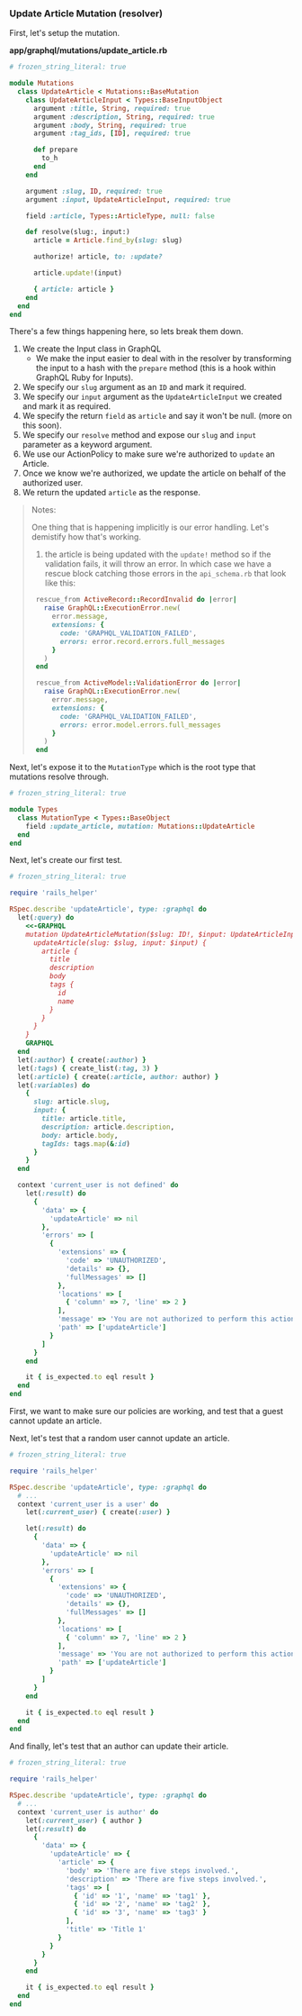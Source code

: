 ### Update Article Mutation (resolver)

First, let's setup the mutation.

**app/graphql/mutations/update_article.rb**

```rb
# frozen_string_literal: true

module Mutations
  class UpdateArticle < Mutations::BaseMutation
    class UpdateArticleInput < Types::BaseInputObject
      argument :title, String, required: true
      argument :description, String, required: true
      argument :body, String, required: true
      argument :tag_ids, [ID], required: true

      def prepare
        to_h
      end
    end

    argument :slug, ID, required: true
    argument :input, UpdateArticleInput, required: true

    field :article, Types::ArticleType, null: false

    def resolve(slug:, input:)
      article = Article.find_by(slug: slug)

      authorize! article, to: :update?

      article.update!(input)

      { article: article }
    end
  end
end
```

There's a few things happening here, so lets break them down.

1. We create the Input class in GraphQL
   - We make the input easier to deal with in the resolver by transforming the input to a hash with the `prepare` method (this is a hook within GraphQL Ruby for Inputs).
2. We specify our `slug` argument as an `ID` and mark it required.
3. We specify our `input` argument as the `UpdateArticleInput` we created and mark it as required.
4. We specify the return `field` as `article` and say it won't be null. (more on this soon).
5. We specify our `resolve` method and expose our `slug` and `input` parameter as a keyword argument.
6. We use our ActionPolicy to make sure we're authorized to `update` an Article.
7. Once we know we're authorized, we update the article on behalf of the authorized user.
8. We return the updated `article` as the response.

> Notes:
>
> One thing that is happening implicitly is our error handling. Let's demistify how that's working.
>
> 1. the article is being updated with the `update!` method so if the validation fails, it will throw an error. In which case we have a rescue block catching those errors in the `api_schema.rb` that look like this:
>
> ```rb
>  rescue_from ActiveRecord::RecordInvalid do |error|
>    raise GraphQL::ExecutionError.new(
>      error.message,
>      extensions: {
>        code: 'GRAPHQL_VALIDATION_FAILED',
>        errors: error.record.errors.full_messages
>      }
>    )
>  end
>
>  rescue_from ActiveModel::ValidationError do |error|
>    raise GraphQL::ExecutionError.new(
>      error.message,
>      extensions: {
>        code: 'GRAPHQL_VALIDATION_FAILED',
>        errors: error.model.errors.full_messages
>      }
>    )
>  end
> ```

Next, let's expose it to the `MutationType` which is the root type that mutations resolve through.

```rb
# frozen_string_literal: true

module Types
  class MutationType < Types::BaseObject
    field :update_article, mutation: Mutations::UpdateArticle
  end
end

```

Next, let's create our first test.

```rb
# frozen_string_literal: true

require 'rails_helper'

RSpec.describe 'updateArticle', type: :graphql do
  let(:query) do
    <<-GRAPHQL
    mutation UpdateArticleMutation($slug: ID!, $input: UpdateArticleInput!) {
      updateArticle(slug: $slug, input: $input) {
        article {
          title
          description
          body
          tags {
            id
            name
          }
        }
      }
    }
    GRAPHQL
  end
  let(:author) { create(:author) }
  let(:tags) { create_list(:tag, 3) }
  let(:article) { create(:article, author: author) }
  let(:variables) do
    {
      slug: article.slug,
      input: {
        title: article.title,
        description: article.description,
        body: article.body,
        tagIds: tags.map(&:id)
      }
    }
  end

  context 'current_user is not defined' do
    let(:result) do
      {
        'data' => {
          'updateArticle' => nil
        },
        'errors' => [
          {
            'extensions' => {
              'code' => 'UNAUTHORIZED',
              'details' => {},
              'fullMessages' => []
            },
            'locations' => [
              { 'column' => 7, 'line' => 2 }
            ],
            'message' => 'You are not authorized to perform this action',
            'path' => ['updateArticle']
          }
        ]
      }
    end

    it { is_expected.to eql result }
  end
end
```

First, we want to make sure our policies are working, and test that a guest cannot update an article.

Next, let's test that a random user cannot update an article.

```rb
# frozen_string_literal: true

require 'rails_helper'

RSpec.describe 'updateArticle', type: :graphql do
  # ...
  context 'current_user is a user' do
    let(:current_user) { create(:user) }

    let(:result) do
      {
        'data' => {
          'updateArticle' => nil
        },
        'errors' => [
          {
            'extensions' => {
              'code' => 'UNAUTHORIZED',
              'details' => {},
              'fullMessages' => []
            },
            'locations' => [
              { 'column' => 7, 'line' => 2 }
            ],
            'message' => 'You are not authorized to perform this action',
            'path' => ['updateArticle']
          }
        ]
      }
    end

    it { is_expected.to eql result }
  end
end
```

And finally, let's test that an author can update their article.

```rb
# frozen_string_literal: true

require 'rails_helper'

RSpec.describe 'updateArticle', type: :graphql do
  # ...
  context 'current_user is author' do
    let(:current_user) { author }
    let(:result) do
      {
        'data' => {
          'updateArticle' => {
            'article' => {
              'body' => 'There are five steps involved.',
              'description' => 'There are five steps involved.',
              'tags' => [
                { 'id' => '1', 'name' => 'tag1' },
                { 'id' => '2', 'name' => 'tag2' },
                { 'id' => '3', 'name' => 'tag3' }
              ],
              'title' => 'Title 1'
            }
          }
        }
      }
    end

    it { is_expected.to eql result }
  end
end
```
